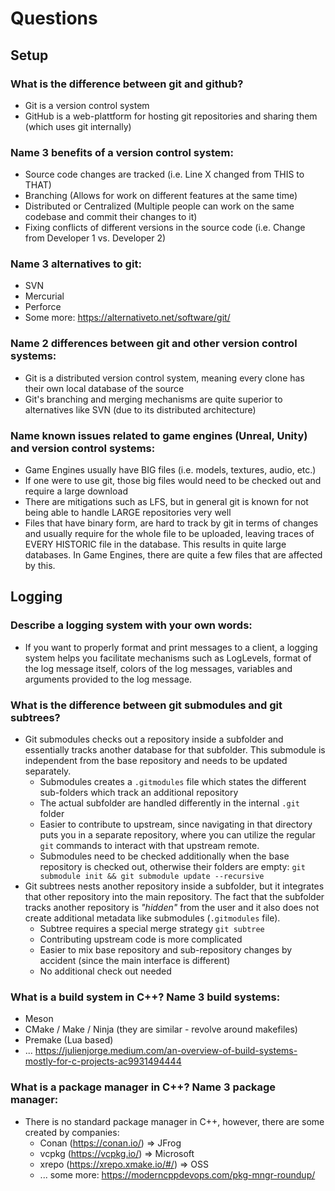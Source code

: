 # Questions

## Setup

### What is the difference between git and github?

- Git is a version control system
- GitHub is a web-plattform for hosting git repositories and sharing them (which uses git internally)

### Name 3 benefits of a version control system:

- Source code changes are tracked (i.e. Line X changed from THIS to THAT)
- Branching (Allows for work on different features at the same time)
- Distributed or Centralized (Multiple people can work on the same codebase and commit their changes to it)
- Fixing conflicts of different versions in the source code (i.e. Change from Developer 1 vs. Developer 2)

### Name 3 alternatives to git:

- SVN
- Mercurial
- Perforce
- Some more: https://alternativeto.net/software/git/

### Name 2 differences between git and other version control systems:

- Git is a distributed version control system, meaning every clone has their own local database of the source
- Git's branching and merging mechanisms are quite superior to alternatives like SVN (due to its distributed architecture)

### Name known issues related to game engines (Unreal, Unity) and version control systems:

- Game Engines usually have BIG files (i.e. models, textures, audio, etc.)
- If one were to use git, those big files would need to be checked out and require a large download
- There are mitigations such as LFS, but in general git is known for not being able to handle LARGE repositories very well
- Files that have binary form, are hard to track by git in terms of changes and usually require for the whole file to be uploaded, leaving traces of EVERY HISTORIC file in the database. This results in quite large databases. In Game Engines, there are quite a few files that are affected by this.

## Logging

### Describe a logging system with your own words:

- If you want to properly format and print messages to a client, a logging system helps you facilitate mechanisms such as LogLevels, format of the log message itself, colors of the log messages, variables and arguments provided to the log message.

### What is the difference between git submodules and git subtrees?

- Git submodules checks out a repository inside a subfolder and essentially tracks another database for that subfolder. This submodule is independent from the base repository and needs to be updated separately.
  - Submodules creates a `.gitmodules` file which states the different sub-folders which track an additional repository
  - The actual subfolder are handled differently in the internal `.git` folder
  - Easier to contribute to upstream, since navigating in that directory puts you in a separate repository, where you can utilize the regular `git` commands to interact with that upstream remote.
  - Submodules need to be checked additionally when the base repository is checked out, otherwise their folders are empty: `git submodule init && git submodule update --recursive`
- Git subtrees nests another repository inside a subfolder, but it integrates that other repository into the main repository. The fact that the subfolder tracks another repository is _"hidden"_ from the user and it also does not create additional metadata like submodules (`.gitmodules` file).
  - Subtree requires a special merge strategy `git subtree`
  - Contributing upstream code is more complicated
  - Easier to mix base repository and sub-repository changes by accident (since the main interface is different)
  - No additional check out needed

### What is a build system in C++? Name 3 build systems:

- Meson
- CMake / Make / Ninja (they are similar - revolve around makefiles)
- Premake (Lua based)
- ... https://julienjorge.medium.com/an-overview-of-build-systems-mostly-for-c-projects-ac9931494444

### What is a package manager in C++? Name 3 package manager:

- There is no standard package manager in C++, however, there are some created by companies:
  - Conan (https://conan.io/) => JFrog
  - vcpkg (https://vcpkg.io/) => Microsoft 
  - xrepo (https://xrepo.xmake.io/#/) => OSS
  - ... some more: https://moderncppdevops.com/pkg-mngr-roundup/
